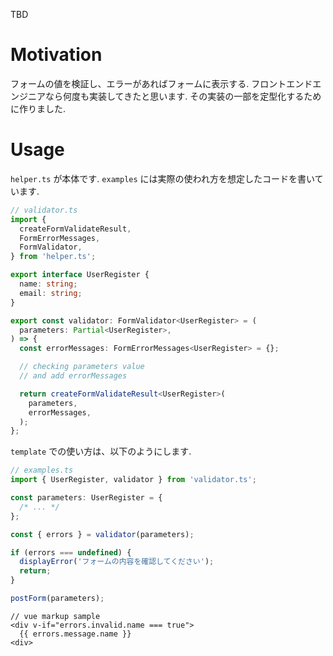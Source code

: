 TBD

# Motivation

フォームの値を検証し、エラーがあればフォームに表示する.
フロントエンドエンジニアなら何度も実装してきたと思います.
その実装の一部を定型化するために作りました.

# Usage

`helper.ts` が本体です. `examples` には実際の使われ方を想定したコードを書いています.

```ts
// validator.ts
import {
  createFormValidateResult,
  FormErrorMessages,
  FormValidator,
} from 'helper.ts';

export interface UserRegister {
  name: string;
  email: string;
}

export const validator: FormValidator<UserRegister> = (
  parameters: Partial<UserRegister>,
) => {
  const errorMessages: FormErrorMessages<UserRegister> = {};

  // checking parameters value
  // and add errorMessages

  return createFormValidateResult<UserRegister>(
    parameters,
    errorMessages,
  );
};
```

`template` での使い方は、以下のようにします.

```ts
// examples.ts
import { UserRegister, validator } from 'validator.ts';

const parameters: UserRegister = {
  /* ... */
};

const { errors } = validator(parameters);

if (errors === undefined) {
  displayError('フォームの内容を確認してください');
  return;
}

postForm(parameters);
```

```tsx
// vue markup sample
<div v-if="errors.invalid.name === true">
  {{ errors.message.name }}
<div>
```
